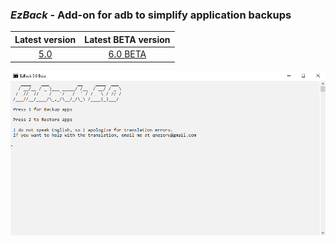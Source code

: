 ### *EzBack* - Add-on for adb to simplify application backups  
| Latest version | Latest BETA version |
| :------------------: |:------------------:|
| [5.0](https://github.com/qnezor/EzBack/releases/tag/5.0) | [6.0 BETA](https://github.com/qnezor/EzBack/releases/tag/6.0-beta) |

![EzBack 4.1](/files/ezback5.0.png) 
